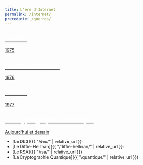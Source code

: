 ```yaml
---
title: L'ère d'Internet
permalink: /internet/
precedente: /guerres/
---
```


<link rel="stylesheet" href="{{ '/assets/css/timeline.css' | relative_url }}">
<div class="timeline">

 <div class="container left">
 <a href="{{ "/des/" | relative_url }}">
   <div class="content">
     <h2 style="color:white;">Le DES</h2>
     <p>1975</p>
   </div>
   </a>
 </div>

 <div class="container right">
 <a href="{{ "/diffie-hellman/" | relative_url }}">
   <div class="content">
     <h2 style="color:white;">Le Diffie-Hellman</h2>
     <p>1976</p>
   </div>
   </a>
 </div>

 <div class="container left">
 <a href="{{ "/rsa/" | relative_url }}">
   <div class="content">
     <h2 style="color:white;">Le RSA</h2>
     <p>1977</p>
   </div>
   </a>
 </div>

 <div class="container right">
 <a href="{{ "/quantique/" | relative_url }}">
   <div class="content">
     <h2 style="color:white;">La Cryptographie Quantique</h2>
     <p>Aujourd'hui et demain</p>
   </div>
   </a>
 </div>

</div>


* [Le DES]({{ "/des/" | relative_url }})
* [Le Diffie-Hellman]({{ "/diffie-hellman/" | relative_url }})
* [Le RSA]({{ "/rsa/" | relative_url }})
* [La Cryptographie Quantique]({{ "/quantique/" | relative_url }})
